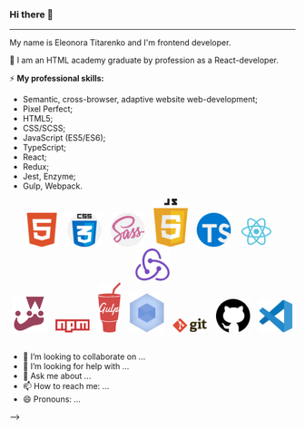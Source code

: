 ### Hi there 👋
___

My name is Eleonora Titarenko and I'm frontend developer.

🌱 I am an HTML academy graduate by profession as a React-developer.

⚡ **My professional skills:**
- Semantic, cross-browser, adaptive website web-development;
- Pixel Perfect;
- HTML5;
- CSS/SCSS;
- JavaScript (ES5/ES6);
- TypeScript;
- React;
- Redux;
- Jest, Enzyme;
- Gulp, Webpack.

<p align="center">
    <img src="image/html5.svg" width="60">&nbsp;&nbsp;&nbsp;
    <img src="image/css.svg" width="60">&nbsp;&nbsp;&nbsp;
    <img src="image/sass.svg" width="60">&nbsp;&nbsp;&nbsp;
    <img src="image/javascript-4.svg" width="60">&nbsp;&nbsp;&nbsp;
    <img src="image/typescript.svg" width="60">&nbsp;&nbsp;&nbsp;
    <img src="image/react-seeklogo.com.svg" width="60">&nbsp;&nbsp;&nbsp;
    <img src="image/redux-seeklogo.com.svg" width="60"></br>
    <img src="image/jest-0.svg" width="60">&nbsp;&nbsp;&nbsp;
    <img src="image/npm-node-package-manager.svg" width="60">&nbsp;&nbsp;&nbsp;
    <img src="image/gulp.svg" width="40">&nbsp;&nbsp;&nbsp;
    <img src="image/webpack.svg" width="60">&nbsp;&nbsp;&nbsp;
    <img src="image/git.svg" width="60">&nbsp;&nbsp;&nbsp;
    <img src="image/github-1.svg" width="60">&nbsp;&nbsp;&nbsp;
    <img src="image/visual-studio-code-1.svg" width="60">&nbsp;&nbsp;&nbsp;
</p>

- 👯 I’m looking to collaborate on ...
- 🤔 I’m looking for help with ...
- 💬 Ask me about ...
- 📫 How to reach me: ...
- 😄 Pronouns: ...


-->
